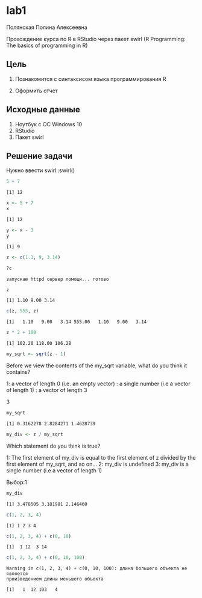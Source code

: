 # lab1
Полянская Полина Алексеевна

Прохождение курса по R в RStudio через пакет swirl (R Programming: The
basics of programming in R)

## Цель

1.  Познакомится с синтаксисом языка программирования R

2.  Оформить отчет

## Исходные данные

1.  Ноутбук с ОС Windows 10
2.  RStudio
3.  Пакет swirl

## Решение задачи

Нужно ввести swirl::swirl()

``` r
5 + 7
```

    [1] 12

``` r
x <- 5 + 7
x
```

    [1] 12

``` r
y <- x - 3
y
```

    [1] 9

``` r
z <- c(1.1, 9, 3.14)
```

``` r
?c
```

    запускаю httpd сервер помощи... готово

``` r
z
```

    [1] 1.10 9.00 3.14

``` r
c(z, 555, z)
```

    [1]   1.10   9.00   3.14 555.00   1.10   9.00   3.14

``` r
z * 2 + 100
```

    [1] 102.20 118.00 106.28

``` r
my_sqrt <- sqrt(z - 1)
```

Before we view the contents of the my_sqrt variable, what do you think
it contains?

1: a vector of length 0 (i.e. an empty vector) : a single number (i.e a
vector of length 1) : a vector of length 3

3

``` r
my_sqrt
```

    [1] 0.3162278 2.8284271 1.4628739

``` r
my_div <- z / my_sqrt
```

Which statement do you think is true?

1: The first element of my_div is equal to the first element of z
divided by the first element of my_sqrt, and so on… 2: my_div is
undefined 3: my_div is a single number (i.e a vector of length 1)

Выбор:1

``` r
my_div
```

    [1] 3.478505 3.181981 2.146460

``` r
c(1, 2, 3, 4)
```

    [1] 1 2 3 4

``` r
c(1, 2, 3, 4) + c(0, 10)
```

    [1]  1 12  3 14

``` r
c(1, 2, 3, 4) + c(0, 10, 100)
```

    Warning in c(1, 2, 3, 4) + c(0, 10, 100): длина большего объекта не является
    произведением длины меньшего объекта

    [1]   1  12 103   4
